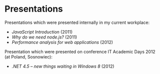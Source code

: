 Presentations
=============

Presentations which were presented internally in my current workplace:
- *JavaScript Introduction* (2011)
- *Why do we need node.js?* (2011)
- *Performance analysis for web applications* (2012)

Presentation which were presented on conference IT Academic Days 2012 (at Poland, Sosnowiec):
- *.NET 4.5 – new things waiting in Windows 8* (2012)
